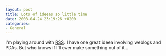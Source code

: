 ```yaml
---
layout: post
title: Lots of ideeas so little time
date: 2003-04-24 23:19:26 +0200
categories:
- General
---
```

<p>I'm playing around with <a href="http://mnot.net/rss/tutorial/">RSS</a>. I have one great ideea involving weblogs and PDAs. But who knows if I'll ever make something out of it...</p>
